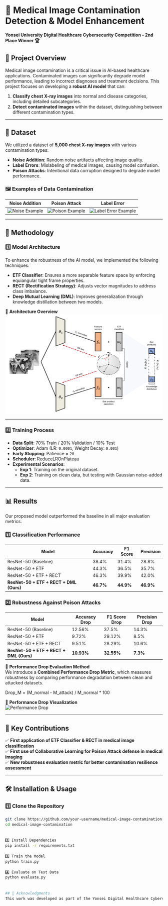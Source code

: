 # 📌 Medical Image Contamination Detection & Model Enhancement
**Yonsei University Digital Healthcare Cybersecurity Competition - 2nd Place Winner 🏆**

## 🏥 Project Overview
Medical image contamination is a critical issue in AI-based healthcare applications. Contaminated images can significantly degrade model performance, leading to incorrect diagnoses and treatment decisions. This project focuses on developing a **robust AI model** that can:
1. **Classify chest X-ray images** into normal and disease categories, including detailed subcategories.
2. **Detect contaminated images** within the dataset, distinguishing between different contamination types.

---

## 📂 Dataset
We utilized a dataset of **5,000 chest X-ray images** with various contamination types:
- **Noise Addition**: Random noise artifacts affecting image quality.
- **Label Errors**: Mislabeling of medical images, causing model confusion.
- **Poison Attacks**: Intentional data corruption designed to degrade model performance.

### 🖼️ Examples of Data Contamination
| Noise Addition | Poison Attack | Label Error |
|---------------|--------------|-------------|
| ![Noise Example](./figure/noise_example.png) | ![Poison Example](./figure/poison_example.png) | ![Label Error Example](./figure/label_error.png) |

---

## 🔬 Methodology
### **1️⃣ Model Architecture**
To enhance the robustness of the AI model, we implemented the following techniques:
- **ETF Classifier**: Ensures a more separable feature space by enforcing equiangular tight frame properties.
- **RECT (Rectification Strategy)**: Adjusts vector magnitudes to address class imbalance.
- **Deep Mutual Learning (DML)**: Improves generalization through knowledge distillation between two models.

📌 **Architecture Overview**  
![Model Architecture](./figure/image1.png)

---

### **2️⃣ Training Process**
- **Data Split**: 70% Train / 20% Validation / 10% Test
- **Optimizer**: Adam (LR: `0.0001`, Weight Decay: `0.001`)
- **Early Stopping**: Patience = `20`
- **Scheduler**: ReduceLROnPlateau
- **Experimental Scenarios**:
  - **Exp 1**: Training on the original dataset.
  - **Exp 2**: Training on clean data, but testing with Gaussian noise-added data.

---

## 📊 Results
Our proposed model outperformed the baseline in all major evaluation metrics.

### **1️⃣ Classification Performance**
| Model | Accuracy | F1 Score | Precision |
|--------|------------|-----------|------------|
| ResNet-50 (Baseline) | 38.4% | 31.4% | 28.8% |
| ResNet-50 + ETF | 44.3% | 36.5% | 35.7% |
| ResNet-50 + ETF + RECT | 46.3% | 39.9% | 42.0% |
| **ResNet-50 + ETF + RECT + DML (Ours)** | **46.7%** | **44.9%** | **46.9%** |

### **2️⃣ Robustness Against Poison Attacks**
| Model | Accuracy Drop | F1 Score Drop | Precision Drop |
|--------|----------------|--------------|--------------|
| ResNet-50 (Baseline) | 12.56% | 37.5% | 14.3% |
| ResNet-50 + ETF | 9.72% | 29.12% | 8.5% |
| ResNet-50 + ETF + RECT | 9.51% | 28.29% | 10.6% |
| **ResNet-50 + ETF + RECT + DML (Ours)** | **10.93%** | **32.55%** | **7.3%** |

📌 **Performance Drop Evaluation Method**  
We introduce a **Combined Performance Drop Metric**, which measures robustness by comparing performance degradation between clean and attacked datasets.

Drop_M = (M_normal - M_attack) / M_normal * 100


📌 **Performance Drop Visualization**  
![Performance Drop](./figure/performance_drop.png)

---

## 🎯 Key Contributions
✅ **First application of ETF Classifier & RECT in medical image classification**  
✅ **First use of Collaborative Learning for Poison Attack defense in medical imaging**  
✅ **New robustness evaluation metric for better contamination resilience assessment**  

---

## 🛠 Installation & Usage
### **1️⃣ Clone the Repository**
```bash
git clone https://github.com/your-username/medical-image-contamination.git
cd medical-image-contamination


2️⃣ Install Dependencies
pip install -r requirements.txt

3️⃣ Train the Model
python train.py

4️⃣ Evaluate on Test Data
python evaluate.py


## 🤝 Acknowledgments
This work was developed as part of the Yonsei Digital Healthcare Cybersecurity Competition 2024, where our team won 2nd place. Special thanks to my teammates and the organizing committee.